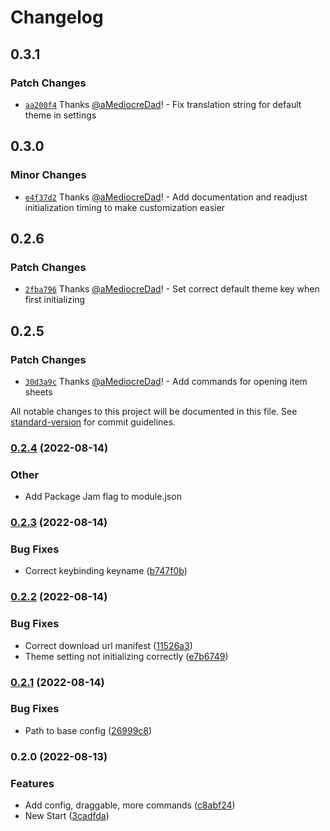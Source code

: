 # Changelog

## 0.3.1

### Patch Changes

- [`aa200f4`](https://github.com/aMediocreDad/fcp/commit/aa200f45ac1e66029922597fca5c51ff29905bdc) Thanks [@aMediocreDad](https://github.com/aMediocreDad)! - Fix translation string for default theme in settings

## 0.3.0

### Minor Changes

- [`e4f37d2`](https://github.com/aMediocreDad/fcp/commit/e4f37d2e482f5dfee01f9cf12a5f2578c33dbe34) Thanks [@aMediocreDad](https://github.com/aMediocreDad)! - Add documentation and readjust initialization timing to make customization easier

## 0.2.6

### Patch Changes

- [`2fba796`](https://github.com/aMediocreDad/fcp/commit/2fba796afcca422b957ff1d41fcdf8262c335ab2) Thanks [@aMediocreDad](https://github.com/aMediocreDad)! - Set correct default theme key when first initializing

## 0.2.5

### Patch Changes

- [`30d3a9c`](https://github.com/aMediocreDad/fcp/commit/30d3a9c1a34f897446450ae03f2018fedf69d57f) Thanks [@aMediocreDad](https://github.com/aMediocreDad)! - Add commands for opening item sheets

All notable changes to this project will be documented in this file. See [standard-version](https://github.com/conventional-changelog/standard-version) for commit guidelines.

### [0.2.4](https://github.com/aMediocreDad/fcp/compare/v0.2.3...v0.2.4) (2022-08-14)

### Other

- Add Package Jam flag to module.json

### [0.2.3](https://github.com/aMediocreDad/fcp/compare/v0.2.2...v0.2.3) (2022-08-14)

### Bug Fixes

- Correct keybinding keyname ([b747f0b](https://github.com/aMediocreDad/fcp/commit/b747f0ba0d86b49cfa56b95fbcd2c2b5dfb7d08c))

### [0.2.2](https://github.com/aMediocreDad/fcp/compare/v0.2.1...v0.2.2) (2022-08-14)

### Bug Fixes

- Correct download url manifest ([11526a3](https://github.com/aMediocreDad/fcp/commit/11526a3eba32f051ef9290740e2a6b15bf3640e0))
- Theme setting not initializing correctly ([e7b6749](https://github.com/aMediocreDad/fcp/commit/e7b67490f772784808c7cde722d18331915fbb0e))

### [0.2.1](https://github.com/aMediocreDad/fcp/compare/v0.2.0...v0.2.1) (2022-08-14)

### Bug Fixes

- Path to base config ([26999c8](https://github.com/aMediocreDad/fcp/commit/26999c87cf0e6e3f409897df4a95869b5874da29))

### 0.2.0 (2022-08-13)

### Features

- Add config, draggable, more commands ([c8abf24](https://github.com/aMediocreDad/fcp/commit/c8abf24ea833dad71cb25b965f5c105bd201381c))
- New Start ([3cadfda](https://github.com/aMediocreDad/fcp/commit/3cadfda756984d67961947d7ff8c3bdcb9942cc5))
